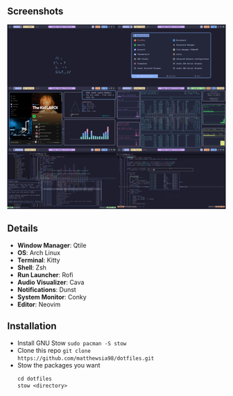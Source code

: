 ## Screenshots
<img src="screenshots/combined.png">

## Details
* **Window Manager**: Qtile
* **OS**: Arch Linux
* **Terminal**: Kitty
* **Shell**: Zsh
* **Run Launcher**: Rofi
* **Audio Visualizer**: Cava
* **Notifications**: Dunst
* **System Monitor**: Conky
* **Editor**: Neovim

## Installation
* Install GNU Stow
  `sudo pacman -S stow`
* Clone this repo
  `git clone https://github.com/matthewsia98/dotfiles.git`
* Stow the packages you want
  ```
  cd dotfiles
  stow <directory>
  ```
